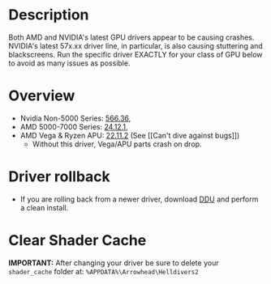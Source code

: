 # Description
Both AMD and NVIDIA's latest GPU drivers appear to be causing crashes. NVIDIA's latest 57x.xx driver line, in particular, is also causing stuttering and blackscreens. Run the specific driver EXACTLY for your class of GPU below to avoid as many issues as possible.
# Overview

- Nvidia Non-5000 Series: [566.36](https://us.download.nvidia.com/Windows/566.36/566.36-desktop-win10-win11-64bit-international-dch-whql.exe "566.36     (https://us.download.nvidia.com/Windows/566.36/566.36-desktop-win10-win11-64bit-international-dch-whql.exe)"),
- AMD 5000-7000 Series: [24.12.1](https://www.amd.com/en/resources/support-articles/release-notes/RN-RAD-WIN-24-12-1.html "24.12.1     (https://www.amd.com/en/resources/support-articles/release-notes/RN-RAD-WIN-24-12-1.html)"),
- AMD Vega & Ryzen APU: [22.11.2](https://www.amd.com/en/resources/support-articles/release-notes/RN-RAD-WIN-22-11-2.html "22.11.2     (https://www.amd.com/en/resources/support-articles/release-notes/RN-RAD-WIN-22-11-2.html)") (See [[Can't dive against bugs]])
    - Without this driver, Vega/APU parts crash on drop.    
# Driver rollback
- If you are rolling back from a newer driver, download [DDU](https://www.wagnardsoft.com/content/Download-Display-Driver-Uninstaller-DDU-18113 "DDU     (https://www.wagnardsoft.com/content/Download-Display-Driver-Uninstaller-DDU-18113)") and perform a clean install.
# Clear Shader Cache
**IMPORTANT:** After changing your driver be sure to delete your `shader_cache` folder at: `%APPDATA%\Arrowhead\Helldivers2`